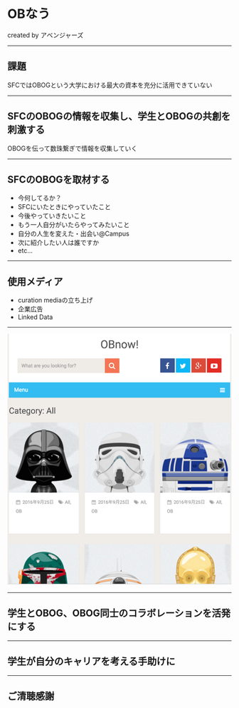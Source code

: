 # OBなう

created by アベンジャーズ

---

## 課題

SFCではOBOGという大学における最大の資本を充分に活用できていない

---

## SFCのOBOGの情報を収集し、学生とOBOGの共創を刺激する

OBOGを伝って数珠繋ぎで情報を収集していく

---

## SFCのOBOGを取材する

* 今何してるか？
* SFCにいたときにやっていたこと
* 今後やっていきたいこと
* もう一人自分がいたらやってみたいこと
* 自分の人生を変えた・出会い@Campus
* 次に紹介したい人は誰ですか
* etc...

---

## 使用メディア

* curation mediaの立ち上げ
* 企業広告
* Linked Data

---

![ss](./ss.png)

---

## 学生とOBOG、OBOG同士のコラボレーションを活発にする

---

## 学生が自分のキャリアを考える手助けに

---

## ご清聴感謝
